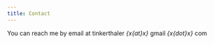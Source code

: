 ```yaml
---
title: Contact
---
```


You can reach me by email at tinkerthaler _{x{at}x}_ gmail _{x{dot}x}_ com

